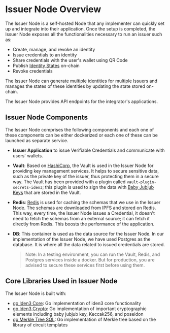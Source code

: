 # Issuer Node Overview

The Issuer Node is a self-hosted Node that any implementer can quickly set up and integrate into their application. Once the setup is completed, the Issuer Node exposes all the functionalities necessary to run an issuer such as:
 
- Create, manage, and revoke an identity
- Issue credentials to an identity
- Share credentials with the user's wallet using QR Code
- Publish <a href="https://docs.iden3.io/getting-started/identity/identity-state/" target="_blank">Identity States</a> on-chain 
- Revoke credentials 

The Issuer Node can generate multiple identities for multiple Issuers and manages the states of these identities by updating the state stored on-chain.
 
The Issuer Node provides API endpoints for the integrator's applications.

<!-- ## Recommended Installations for Issuer Node
 
Though not mandatory, it is good to have the following software installed on your system:

- **Docker Daemon/Engine**: Docker Daemon or Docker Engine must be installed on your system.
- **Docker Compose**: Docker Compose must be installed on your system. Docker Compose is used to start multiple containers together.

    > Note: You can install Docker Daemon and Docker Compose separately. Alternatively, you can install <a href="https://docs.docker.com/desktop/" target="_blank">Docker Desktop</a> which includes both Daemon and Docker Compose. It is a tool to build and run containers for your applications. Due to its simplistic model, it removes the need to use CLI(Command Line Interface) to do core actions. With Docker Desktop, you can manage your containers from your application itself. 

- **Go**: If you intend to run the Issuer Node on an IDE, install the latest version of Go. If the Go backend is dockerized like other containers, there is no need to install Go locally. 

- **Makefile**: A Makefile automates the software building process and contains rules that determine which parts of the program need to be recompiled. It consists of all the rules for different dependencies. The Makefile can be accessed using the `make` command. 

    > Note: If you intend to run the Issuer Node via an IDE (Integrated Development Environment), you can have any IDE installed on your system. Please note that the Issuer Node is platform-agnostic and can be run via CLI, IDE, and can be deployed on the cloud also. You can run it as a standalone server also.  -->
 
## Issuer Node Components
 
The Issuer Node comprises the following components and each one of these components can be either dockerized or each one of these can be launched as separate service. 

- **Issuer Application** to issue Verifiable Credentials and communicate with users' wallets.

- **Vault**: Based on [HashiCorp](https://www.hashicorp.com/), the Vault is used in the Issuer Node for providing key management services. It helps to secure sensitive data, such as the private key of the issuer, thus protecting them in a secure way. The Vault has been provided with a plugin called `vault-plugin-secrets-iden3`; this plugin is used to sign the data with <a href="https://docs.iden3.io/getting-started/babyjubjub/" target="_blank">Baby Jubjub Keys</a> that are stored in the Vault. 
 
- **Redis**: [Redis](https://redis.io/) is used for caching the schemas that we use in the Issuer Node. The schemas are downloaded from IPFS and stored on Redis. This way, every time, the Issuer Node issues a Credential, it doesn't need to fetch the schemas from an external source; it can fetch it directly from Redis. This boosts the performance of the application. 
 
- **DB**: This container is used as the data source for the Issuer Node. In our implementation of the Issuer Node, we have used Postgres as the database. It is where all the data related to issued credentials are stored. 

    > Note: In a testing environment, you can run the Vault, Redis, and Postgres services inside a docker. But for production, you are advised to secure these services first before using them. 

## Core Libraries Used in Issuer Node
 
The Issuer Node is built with:
 
- <a href="https://github.com/iden3/go-iden3-core" target="_blank">go Iden3 Core</a>: Go implementation of iden3 core functionality  
- <a href="https://github.com/iden3/go-iden3-crypto" target="_blank">go Iden3 Crypto</a>: Go implementation of important cryptographic elements including baby jubjub key, Keccak256, and poseidon 
- <a href="https://github.com/iden3/go-merkletree-sql" target="_blank">go Merkle Tree SQL</a>: Go implementation of Merkle tree based on the library of circuit templates
